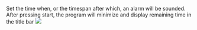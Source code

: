 Set the time when, or the timespan after which, an alarm will be sounded.
After pressing start, the program will minimize and display remaining time in the title bar
<img src="Wait.png" />

